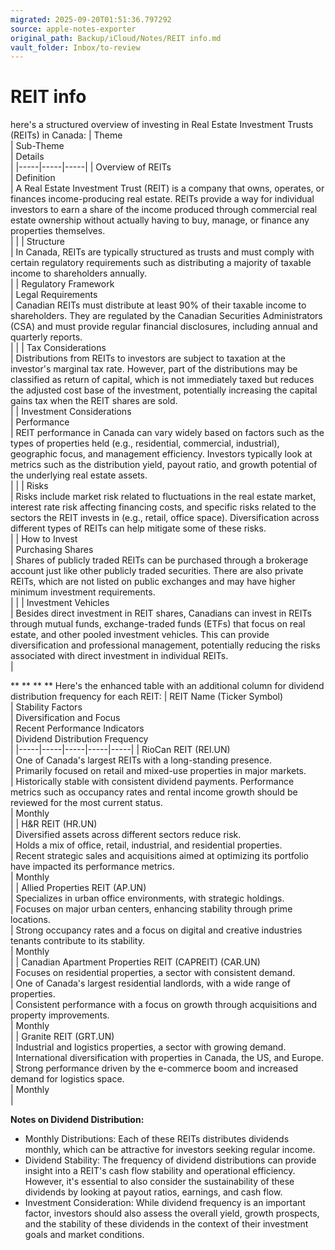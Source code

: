 ```yaml
---
migrated: 2025-09-20T01:51:36.797292
source: apple-notes-exporter
original_path: Backup/iCloud/Notes/REIT info.md
vault_folder: Inbox/to-review
---
```

# REIT info

here's a structured overview of investing in Real Estate Investment Trusts (REITs) in Canada:
|  Theme<br/> | Sub-Theme<br/> | Details<br/> |
|-----|-----|-----|
|  Overview of REITs<br/> | Definition<br/> | A Real Estate Investment Trust (REIT) is a company that owns, operates, or finances income-producing real estate. REITs provide a way for individual investors to earn a share of the income produced through commercial real estate ownership without actually having to buy, manage, or finance any properties themselves.<br/> |
|   | Structure<br/> | In Canada, REITs are typically structured as trusts and must comply with certain regulatory requirements such as distributing a majority of taxable income to shareholders annually.<br/> |
|  Regulatory Framework<br/> | Legal Requirements<br/> | Canadian REITs must distribute at least 90% of their taxable income to shareholders. They are regulated by the Canadian Securities Administrators (CSA) and must provide regular financial disclosures, including annual and quarterly reports.<br/> |
|   | Tax Considerations<br/> | Distributions from REITs to investors are subject to taxation at the investor's marginal tax rate. However, part of the distributions may be classified as return of capital, which is not immediately taxed but reduces the adjusted cost base of the investment, potentially increasing the capital gains tax when the REIT shares are sold.<br/> |
|  Investment Considerations<br/> | Performance<br/> | REIT performance in Canada can vary widely based on factors such as the types of properties held (e.g., residential, commercial, industrial), geographic focus, and management efficiency. Investors typically look at metrics such as the distribution yield, payout ratio, and growth potential of the underlying real estate assets.<br/> |
|   | Risks<br/> | Risks include market risk related to fluctuations in the real estate market, interest rate risk affecting financing costs, and specific risks related to the sectors the REIT invests in (e.g., retail, office space). Diversification across different types of REITs can help mitigate some of these risks.<br/> |
|  How to Invest<br/> | Purchasing Shares<br/> | Shares of publicly traded REITs can be purchased through a brokerage account just like other publicly traded securities. There are also private REITs, which are not listed on public exchanges and may have higher minimum investment requirements.<br/> |
|   | Investment Vehicles<br/> | Besides direct investment in REIT shares, Canadians can invest in REITs through mutual funds, exchange-traded funds (ETFs) that focus on real estate, and other pooled investment vehicles. This can provide diversification and professional management, potentially reducing the risks associated with direct investment in individual REITs.<br/> |

**
**
**
**
Here's the enhanced table with an additional column for dividend distribution frequency for each REIT:
|  REIT Name (Ticker Symbol)<br/> | Stability Factors<br/> | Diversification and Focus<br/> | Recent Performance Indicators<br/> | Dividend Distribution Frequency<br/> |
|-----|-----|-----|-----|-----|
|  RioCan REIT (REI.UN)<br/> | One of Canada's largest REITs with a long-standing presence.<br/> | Primarily focused on retail and mixed-use properties in major markets.<br/> | Historically stable with consistent dividend payments. Performance metrics such as occupancy rates and rental income growth should be reviewed for the most current status.<br/> | Monthly<br/> |
|  H&R REIT (HR.UN)<br/> | Diversified assets across different sectors reduce risk.<br/> | Holds a mix of office, retail, industrial, and residential properties.<br/> | Recent strategic sales and acquisitions aimed at optimizing its portfolio have impacted its performance metrics.<br/> | Monthly<br/> |
|  Allied Properties REIT (AP.UN)<br/> | Specializes in urban office environments, with strategic holdings.<br/> | Focuses on major urban centers, enhancing stability through prime locations.<br/> | Strong occupancy rates and a focus on digital and creative industries tenants contribute to its stability.<br/> | Monthly<br/> |
|  Canadian Apartment Properties REIT (CAPREIT) (CAR.UN)<br/> | Focuses on residential properties, a sector with consistent demand.<br/> | One of Canada's largest residential landlords, with a wide range of properties.<br/> | Consistent performance with a focus on growth through acquisitions and property improvements.<br/> | Monthly<br/> |
|  Granite REIT (GRT.UN)<br/> | Industrial and logistics properties, a sector with growing demand.<br/> | International diversification with properties in Canada, the US, and Europe.<br/> | Strong performance driven by the e-commerce boom and increased demand for logistics space.<br/> | Monthly<br/> |

**Notes on Dividend Distribution:**
* Monthly Distributions: Each of these REITs distributes dividends monthly, which can be attractive for investors seeking regular income.
* Dividend Stability: The frequency of dividend distributions can provide insight into a REIT's cash flow stability and operational efficiency. However, it's essential to also consider the sustainability of these dividends by looking at payout ratios, earnings, and cash flow.
* Investment Consideration: While dividend frequency is an important factor, investors should also assess the overall yield, growth prospects, and the stability of these dividends in the context of their investment goals and market conditions.

